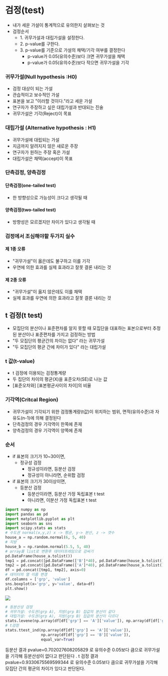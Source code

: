 # 검정(test)
- 내가 세운 가설이 통계적으로 유의한지 살펴보는 것
- 검정순서
  - 1\. 귀무가설과 대립가설을 설정한다.
  - 2\. p-value를 구한다.
  - 3\. p-value를 기준으로 가설의 채택/기각 여부를 결정한다
    - p-value가 0.05(유의수준)보다 크면 귀무가설을 채택
    - p-value가 0.05(유의수준)보다 작으면 귀무가설을 기각

### 귀무가설(Null hypothesis :H0)
- 검정 대상이 되는 가설
- 관습적이고 보수적인 가설
- 표본을 보고 "이러할 것이다."라고 세운 가설
- 연구자가 주장하고 싶은 대립가설과 반대되는 진술
- 귀무가설은 기각(Reject)이 목표

### 대립가설 (Alternative hypothesis : H1)
- 귀무가설에 대립되는 가설
- 지금까지 알려지지 않은 새로운 주장
- 연구자가 원하는 주장 혹은 가설
- 대립가설은 채택(accept)이 목표

### 단측검정, 양측검정

#### 단측검정(one-tailed test)
- 한 방향성으로 가능성이 크다고 생각될 때

#### 양측검정(two-tailed test)
- 방향성은 모르겠지만 차이가 있다고 생각될 때

### 검정에서 조심해야할 두가지 실수

#### 제 1종 오류
- "귀무가설"이 옳은데도 불구하고 이를 기각
- 우연에 의한 효과를 실제 효과라고 잘못 결론 내리는 것
#### 제 2종 오류
- "귀무가설"이 옳지 않은데도 이를 채택
- 실제 효과를 우연에 의한 효과라고 잘못 결론 내리는 것

## t 검정(t test)
- 모집단의 분산이나 표준편차를 알지 못할 때 모집단을 대표하는 표본으로부터 추정된 분산이나 표준편차를 가지고 검정하는 방법
- "두 모집단의 평균간의 차이는 없다" 라는 귀무가설
- "두 모집단의 평균 간에 차이가 있다" 라는 대립가설
### t 값(t-value)
- t 검정에 이용되는 검정통계량
- 두 집단의 차이의 평균(X)을 표준오차(SE)로 나눈 값
- [표준오차와] [표본평균사이의 차이]의 비율

### 기각역(Critcal Region)
- 귀무가설이 기각되기 위한 검정통계량(t값)이 위치하는 범위, 면적(유의수준)과 자유도(n-1)에 의해 결정된다
- 단측검정의 경우 기각역이 한쪽에 존재
- 양측검정의 경우 기각역이 양쪽에 존재

### 순서
- if 표본의 크기가 10~30이면,
  - 정규성 검정
    - 정규성이라면, 등분산 검정
    - 정규성이 아니라면, 순위합 검정
- if 표본의 크기가 30이상이면,
  - 등분산 검정
    - 등분산이라면, 등분산 가정 독립표본 t test
    - 아니라면, 이분산 가정 독립표본 t test

>
```python
import numpy as np
import pandas as pd
import matplotlib.pyplot as plt
import seaborn as sns
import scipy.stats as stats
# 수도권 normal(x,y,z) x -> 평균, y-> 분산, z -> 갯수
house_a = np.random.normal(6, 5, 40)
# 지방
house_b = np.random.normal(5.5, 5, 40)
# array를 list로 변환후 데이터프레임으로 감싸기
pd.DataFrame(house_a.tolist())
tmp1 = pd.concat([pd.DataFrame(['B']*40), pd.DataFrame(house_b.tolist())],axis=1)
tmp2 = pd.concat([pd.DataFrame(['A']*40), pd.DataFrame(house_a.tolist())],axis=1)
df = pd.concat([tmp1, tmp2], axis=0)
# 데이터의 열 이름 변경
df.columns = ['grp', 'value']
sns.boxplot(x='grp', y='value', data=df)
plt.show()
```

![](https://velog.velcdn.com/images/dhtkddbs01/post/71f1c97a-fe2a-45cd-a183-e6318d1a6fe2/image.png)

>
```python
# 등분산성 검정
# 귀무가설: 수도권(grp A), 지방(grp B) 집값의 분산이 같다
# 대립가설: 수도권(grp A), 지방(grp B) 집값의 분산이 다르다
stats.levene(np.array(df[df['grp'] == 'A']['value']), np.array(df[df['grp'] == 'B']['value']))
# t검정
stats.ttest_ind(np.array(df[df['grp'] == 'A']['value']),
                np.array(df[df['grp'] == 'B']['value']),
                equal_var=True)
```

등분산 결과 pvalue=0.702027608205829 로 유의수준 0.05보다 큼으로 귀무가설을 기각해 등분산성이 없다고 판단된다  .
t 검정 결과 pvalue=0.9330675569599344 로 유의수준 0.05보다 큼으로 귀무가설을 기각해 모집단 간의 평균의 차이가 있다고 판단된다.
